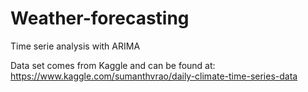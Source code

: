 # Weather-forecasting
Time serie analysis with ARIMA

Data set comes from Kaggle and can be found at:
https://www.kaggle.com/sumanthvrao/daily-climate-time-series-data
